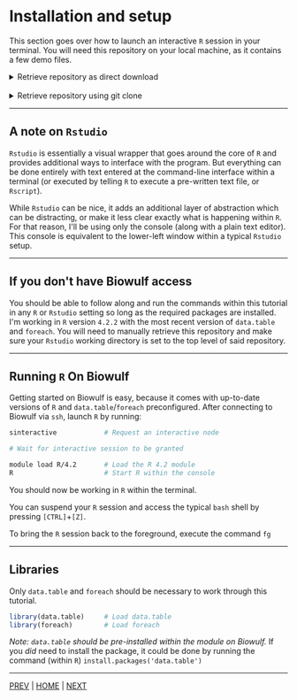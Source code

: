 # Installation and setup

This section goes over how to launch an interactive `R` session in your
terminal. You will need this repository on your local machine, as it
contains a few demo files.

<details><summary>Retrieve repository as direct download</summary>
<br>

Download this [`zip` file](https://github.com/cory-weller/data-wrangling-R/archive/refs/heads/main.zip)
and unzip the `data-wrangling-R-main` folder into a location you can
remember.  You will need to open this target location within `R` or `Rstudio`.

</details>
<br>
<details><summary>Retrieve repository using git clone</summary>
<br>

If `git` is installed on your machine (i.e. Mac and linux users):
```bash
# while you are alrady in the directory you want to download to
git clone https://github.com/cory-weller/data-wrangling-R.git
```
</details>

---

## A note on `Rstudio`
`Rstudio` is essentially a visual wrapper that goes around the core of
`R` and provides additional ways to interface with the program. But
everything can be done entirely with text entered at the command-line
interface within a terminal (or executed by telling `R` to execute a
pre-written text file, or `Rscript`).

While `Rstudio` can be nice, it adds an additional layer of abstraction
which can be distracting, or make it less clear exactly what is happening
within `R`. For that reason, I'll be using only the console (along with
a plain text editor). This console is equivalent to the lower-left window
within a typical `Rstudio` setup.

---

## If you don't have Biowulf access
You should be able to follow along and run the commands within this
tutorial in any `R` or `Rstudio` setting so long as the required packages
are installed. I'm working in `R` version `4.2.2` with the most recent
version of `data.table` and `foreach`. You will need to manually retrieve
this repository and make sure your `Rstudio` working directory is set
to the top level of said repository.

---

## Running `R` On Biowulf
Getting started on Biowulf is easy, because it comes with up-to-date
versions of `R` and `data.table`/`foreach` preconfigured. After connecting
to Biowulf via `ssh`, launch `R` by running:

```bash
sinteractive            # Request an interactive node

# Wait for interactive session to be granted

module load R/4.2       # Load the R 4.2 module
R                       # Start R within the console
```

You should now be working in `R` within the terminal. 

You can suspend your `R` session and access the typical `bash` shell
by pressing `[CTRL]`+`[Z]`.

To bring the `R` session back to the foreground, execute the command `fg`

---

## Libraries

Only `data.table` and `foreach` should be necessary to work through
this tutorial.
```R
library(data.table)     # Load data.table
library(foreach)        # Load foreach
```

*Note: `data.table` should be pre-installed within the module on Biowulf.*
If you *did* need to install the package, it could be done by running 
the command (within `R`) `install.packages('data.table')`

---

[PREV](/00_intro/README.md) | [HOME](/README.md) | [NEXT](B.md)